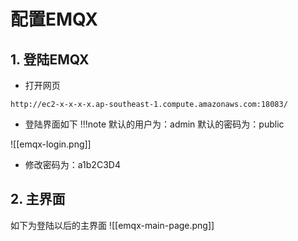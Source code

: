 # 配置EMQX
## 1. 登陆EMQX
- 打开网页
```
http://ec2-x-x-x-x.ap-southeast-1.compute.amazonaws.com:18083/
```
- 登陆界面如下
!!!note
    默认的用户为：admin
    默认的密码为：public

![[emqx-login.png]]
- 修改密码为：a1b2C3D4
## 2. 主界面
如下为登陆以后的主界面
![[emqx-main-page.png]]